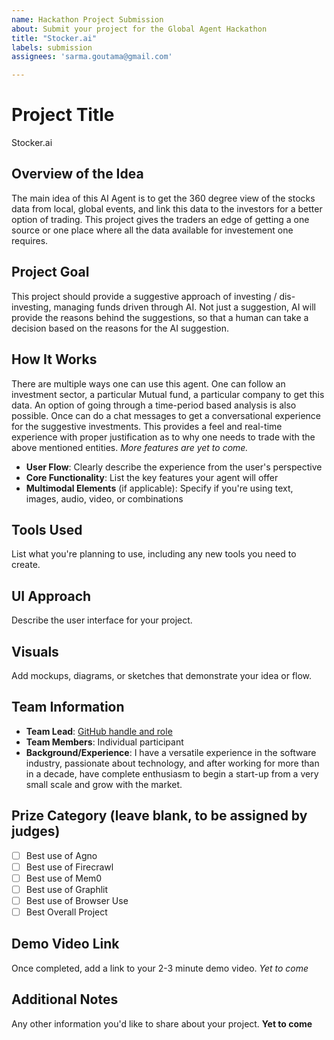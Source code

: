```yaml
---
name: Hackathon Project Submission
about: Submit your project for the Global Agent Hackathon
title: "Stocker.ai"
labels: submission
assignees: 'sarma.goutama@gmail.com'

---
```


# Project Title
Stocker.ai

## Overview of the Idea
The main idea of this AI Agent is to get the 360 degree view of the stocks data from local, global events, and link this data to the investors for a better option of trading.
This project gives the traders an edge of getting a one source or one place where all the data available for investement one requires.

## Project Goal
This project should provide a suggestive approach of investing / dis-investing, managing funds driven through AI. 
Not just a suggestion, AI will provide the reasons behind the suggestions, so that a human can take a decision based on the reasons for the AI suggestion.

## How It Works
There are multiple ways one can use this agent. One can follow an investment sector, a particular Mutual fund, a particular company to get this data.
An option of going through a time-period based analysis is also possible. Once can do a chat messages to get a conversational experience for the suggestive investments.
This provides a feel and real-time experience with proper justification as to why one needs to trade with the above mentioned entities.
_More features are yet to come._

- **User Flow**: Clearly describe the experience from the user's perspective
- **Core Functionality**: List the key features your agent will offer
- **Multimodal Elements** (if applicable): Specify if you're using text, images, audio, video, or combinations

## Tools Used
List what you're planning to use, including any new tools you need to create.

## UI Approach
Describe the user interface for your project.

## Visuals
Add mockups, diagrams, or sketches that demonstrate your idea or flow.

## Team Information
- **Team Lead**: [GitHub handle and role](https://github.com/goutam1206)
- **Team Members**: Individual participant
- **Background/Experience**: I have a versatile experience in the software industry, passionate about technology, and after working for more than in a decade, have complete enthusiasm to begin a start-up from a very small scale and grow with the market.

## Prize Category (leave blank, to be assigned by judges)
- [ ] Best use of Agno
- [ ] Best use of Firecrawl
- [ ] Best use of Mem0
- [ ] Best use of Graphlit
- [ ] Best use of Browser Use
- [ ] Best Overall Project

## Demo Video Link
Once completed, add a link to your 2-3 minute demo video.
_Yet to come_

## Additional Notes
Any other information you'd like to share about your project.
**Yet to come**
